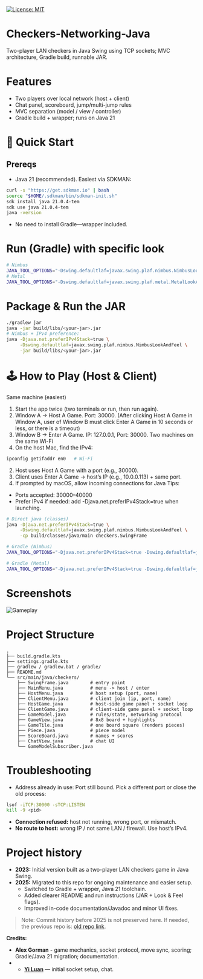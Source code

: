 [![License: MIT](https://img.shields.io/badge/License-MIT-yellow.svg)](LICENSE)

# Checkers-Networking-Java
Two-player LAN checkers in Java Swing using TCP sockets; MVC architecture, Gradle build, runnable JAR.


# Features
- Two players over local network (host + client)
- Chat panel, scoreboard, jump/multi-jump rules
- MVC separation (model / view / controller)
- Gradle build + wrapper; runs on Java 21


# 🚀 Quick Start
## Prereqs
- Java 21 (recommended). Easiest via SDKMAN:
```bash
curl -s "https://get.sdkman.io" | bash
source "$HOME/.sdkman/bin/sdkman-init.sh"
sdk install java 21.0.4-tem
sdk use java 21.0.4-tem
java -version
```
- No need to install Gradle—wrapper included.


# Run (Gradle) with specific look
```bash
# Nimbus
JAVA_TOOL_OPTIONS="-Dswing.defaultlaf=javax.swing.plaf.nimbus.NimbusLookAndFeel" ./gradlew run
# Metal
JAVA_TOOL_OPTIONS="-Dswing.defaultlaf=javax.swing.plaf.metal.MetalLookAndFeel"  ./gradlew run
```

# Package & Run the JAR
```bash
./gradlew jar
java -jar build/libs/<your-jar>.jar
# Nimbus + IPv4 preference:
java -Djava.net.preferIPv4Stack=true \
     -Dswing.defaultlaf=javax.swing.plaf.nimbus.NimbusLookAndFeel \
     -jar build/libs/<your-jar>.jar
```


# 🕹️ How to Play (Host & Client)
Same machine (easiest)
1. Start the app twice (two terminals or run, then run again).
2. Window A → Host A Game. Port: 30000. (After clicking Host A Game in Window A, user of Window B must click Enter A Game in 10 seconds or less, or there is a timeout)
3. Window B → Enter A Game. IP: 127.0.0.1, Port: 30000.
Two machines on the same Wi-Fi
1. On the host Mac, find the IPv4:
```bash
ipconfig getifaddr en0   # Wi-Fi
```
2. Host uses Host A Game with a port (e.g., 30000).
3. Client uses Enter A Game → host’s IP (e.g., 10.0.0.113) + same port.
4. If prompted by macOS, allow incoming connections for Java
Tips:
- Ports accepted: 30000–40000
- Prefer IPv4 if needed: add -Djava.net.preferIPv4Stack=true when launching.
```bash
# Direct java (classes)
java -Djava.net.preferIPv4Stack=true \
     -Dswing.defaultlaf=javax.swing.plaf.nimbus.NimbusLookAndFeel \
     -cp build/classes/java/main checkers.SwingFrame

# Gradle (Nimbus)
JAVA_TOOL_OPTIONS="-Djava.net.preferIPv4Stack=true -Dswing.defaultlaf=javax.swing.plaf.nimbus.NimbusLookAndFeel" ./gradlew run

# Gradle (Metal)
JAVA_TOOL_OPTIONS="-Djava.net.preferIPv4Stack=true -Dswing.defaultlaf=javax.swing.plaf.metal.MetalLookAndFeel" ./gradlew run
```


# Screenshots
![Gameplay](docs/screenshot.png)

# Project Structure
```
.
├── build.gradle.kts
├── settings.gradle.kts
├── gradlew / gradlew.bat / gradle/
├── README.md
└── src/main/java/checkers/
    ├── SwingFrame.java        # entry point
    ├── MainMenu.java          # menu -> host / enter
    ├── HostMenu.java          # host setup (port, name)
    ├── ClientMenu.java        # client join (ip, port, name)
    ├── HostGame.java          # host-side game panel + socket loop
    ├── ClientGame.java        # client-side game panel + socket loop
    ├── GameModel.java         # rules/state, networking protocol
    ├── GameView.java          # 8x8 board + highlights
    ├── GameTile.java          # one board square (renders pieces)
    ├── Piece.java             # piece model
    ├── ScoreBoard.java        # names + scores
    ├── ChatView.java          # chat UI
    └── GameModelSubscriber.java
```

# Troubleshooting
- Address already in use: Port still bound. Pick a different port or close the old process:
```bash
lsof -iTCP:30000 -sTCP:LISTEN
kill -9 <pid>
```
- **Connection refused:** host not running, wrong port, or mismatch.
- **No route to host:** wrong IP / not same LAN / firewall. Use host’s IPv4.

# Project history
- **2023:** Initial version built as a two-player LAN checkers game in Java Swing.
- **2025:** Migrated to this repo for ongoing maintenance and easier setup.
  - Switched to Gradle + wrapper, Java 21 toolchain.
  - Added clearer README and run instructions (JAR + Look & Feel flags).
  - Improved in-code documentation/Javadoc and minor UI fixes.

> Note: Commit history before 2025 is not preserved here. If needed, the previous repo is: [old repo link](https://github.com/Alex-Gorman/Checkers-Networking/tree/ChatWithGame).

**Credits:**
- **Alex Gorman** - game mechanics, socket protocol, move sync, scoring; Gradle/Java 21 migration; documentation.
- - **[Yi Luan](https://github.com/LuanGIH)** — initial socket setup, chat.